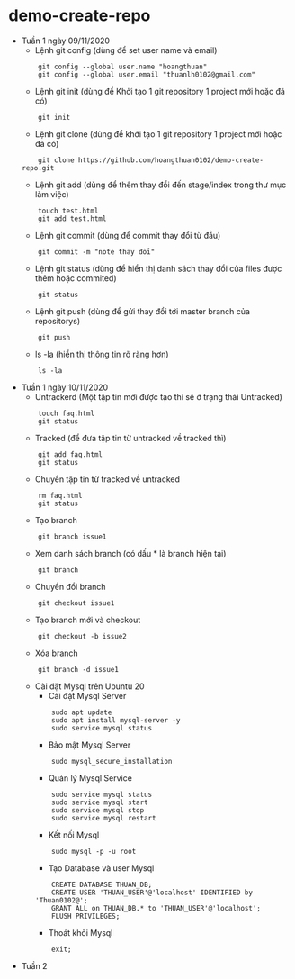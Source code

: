 # demo-create-repo
+ Tuần 1 ngày 09/11/2020
    - Lệnh git config (dùng để set user name và email)
    ```
        git config --global user.name "hoangthuan"
        git config --global user.email "thuanlh0102@gmail.com"
    ``` 
    - Lệnh git init (dùng để Khởi tạo 1 git repository 1 project mới hoặc đã có)
    ```
        git init
    ```
    - Lệnh git clone (dùng để khởi tạo 1 git repository 1 project mới hoặc đã có)
    ```
        git clone https://github.com/hoangthuan0102/demo-create-repo.git
    ```
    - Lệnh git add (dùng để thêm thay đổi đến stage/index trong thư mục làm việc)
    ```
        touch test.html
        git add test.html
    ```
    - Lệnh git commit (dùng để commit thay đổi từ đầu)
    ```
        git commit -m "note thay đổi"
    ```
    - Lệnh git status (dùng để hiển thị danh sách thay đổi của files được thêm hoặc commited)
    ```
        git status
    ```
    - Lệnh git push (dùng để gửi thay đổi tới master branch của repositorys)
    ```
        git push
    ```
    - ls -la (hiển thị thông tin rõ ràng hơn)
    ```
        ls -la
    ```
+ Tuần 1 ngày 10/11/2020
    - Untrackerd (Một tập tin mới được tạo thì sẽ ở trạng thái Untracked)
    ```
        touch faq.html
        git status
    ```
    - Tracked (để đưa tập tin từ untracked về tracked thì)
    ```
        git add faq.html
        git status
    ```
    - Chuyển tập tin từ tracked về untracked 
    ```
        rm faq.html
        git status
    ```
    - Tạo branch
    ```
        git branch issue1
    ```
    - Xem danh sách branch (có dấu * là branch hiện tại)
    ```
        git branch
    ```
    - Chuyển đổi branch 
    ```
        git checkout issue1
    ```
    - Tạo branch mới và checkout
    ```
        git checkout -b issue2
    ``` 
    - Xóa branch
    ```
        git branch -d issue1
    ```
    - Cài đặt Mysql trên Ubuntu 20
        - Cài đặt Mysql Server
        ```
            sudo apt update
            sudo apt install mysql-server -y
            sudo service mysql status
        ```
        - Bảo mật Mysql Server
        ```
            sudo mysql_secure_installation
        ```
        - Quản lý Mysql Service
        ```
            sudo service mysql status
            sudo service mysql start
            sudo service mysql stop
            sudo service mysql restart
        ```
        - Kết nối Mysql
        ```
            sudo mysql -p -u root
        ```
        - Tạo Database và user Mysql
        ```
            CREATE DATABASE THUAN_DB;
            CREATE USER 'THUAN_USER'@'localhost' IDENTIFIED by 'Thuan0102@';            
            GRANT ALL on THUAN_DB.* to 'THUAN_USER'@'localhost';           
            FLUSH PRIVILEGES;
        ```
        - Thoát khỏi Mysql
        ```
            exit;
        ```
+ Tuần 2 